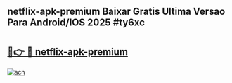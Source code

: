 ## netflix-apk-premium Baixar Gratis Ultima Versao Para Android/IOS 2025 #ty6xc

# <h2><a href="https://ainizakaria.my?title=netflix-apk-premium&ref=20M">🔗👉 🔴 netflix-apk-premium</a></h2>

[![acn](https://github.com/user-attachments/assets/0f9c940e-d8b0-45ae-aac7-cd30a18b3e1c)](https://ainizakaria.my?title=netflix-apk-premium&ref=20M)

